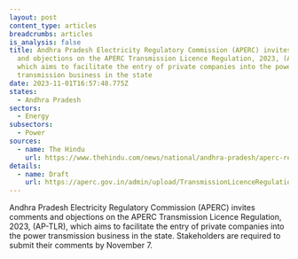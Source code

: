 ```yaml
---
layout: post
content_type: articles
breadcrumbs: articles
is_analysis: false
title: Andhra Pradesh Electricity Regulatory Commission (APERC) invites comments
  and objections on the APERC Transmission Licence Regulation, 2023, (AP-TLR),
  which aims to facilitate the entry of private companies into the power
  transmission business in the state
date: 2023-11-01T16:57:48.775Z
states:
  - Andhra Pradesh
sectors:
  - Energy
subsectors:
  - Power
sources:
  - name: The Hindu
    url: https://www.thehindu.com/news/national/andhra-pradesh/aperc-regulation-seeks-to-allow-entry-of-private-firms-into-power-transmission-business-in-andhra-pradesh/article67458536.ece
details:
  - name: Draft
    url: https://aperc.gov.in/admin/upload/TransmissionLicenceRegulation2023_19.09.23.pdf
---
```

Andhra Pradesh Electricity Regulatory Commission (APERC) invites comments and objections on the APERC Transmission Licence Regulation, 2023, (AP-TLR), which aims to facilitate the entry of private companies into the power transmission business in the state. Stakeholders are required to submit their comments by November 7.
